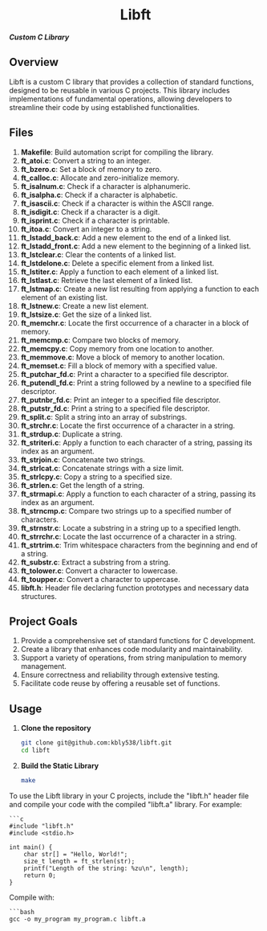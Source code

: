 <h1 align="center"> 
	Libft
</h1>
<p><i><b>Custom C Library</b></i></p>

## Overview

Libft is a custom C library that provides a collection of standard functions, designed to be reusable in various C projects. This library includes implementations of fundamental operations, allowing developers to streamline their code by using established functionalities.

## Files

1. **Makefile**: Build automation script for compiling the library.
2. **ft_atoi.c**: Convert a string to an integer.
3. **ft_bzero.c**: Set a block of memory to zero.
4. **ft_calloc.c**: Allocate and zero-initialize memory.
5. **ft_isalnum.c**: Check if a character is alphanumeric.
6. **ft_isalpha.c**: Check if a character is alphabetic.
7. **ft_isascii.c**: Check if a character is within the ASCII range.
8. **ft_isdigit.c**: Check if a character is a digit.
9. **ft_isprint.c**: Check if a character is printable.
10. **ft_itoa.c**: Convert an integer to a string.
11. **ft_lstadd_back.c**: Add a new element to the end of a linked list.
12. **ft_lstadd_front.c**: Add a new element to the beginning of a linked list.
13. **ft_lstclear.c**: Clear the contents of a linked list.
14. **ft_lstdelone.c**: Delete a specific element from a linked list.
15. **ft_lstiter.c**: Apply a function to each element of a linked list.
16. **ft_lstlast.c**: Retrieve the last element of a linked list.
17. **ft_lstmap.c**: Create a new list resulting from applying a function to each element of an existing list.
18. **ft_lstnew.c**: Create a new list element.
19. **ft_lstsize.c**: Get the size of a linked list.
20. **ft_memchr.c**: Locate the first occurrence of a character in a block of memory.
21. **ft_memcmp.c**: Compare two blocks of memory.
22. **ft_memcpy.c**: Copy memory from one location to another.
23. **ft_memmove.c**: Move a block of memory to another location.
24. **ft_memset.c**: Fill a block of memory with a specified value.
25. **ft_putchar_fd.c**: Print a character to a specified file descriptor.
26. **ft_putendl_fd.c**: Print a string followed by a newline to a specified file descriptor.
27. **ft_putnbr_fd.c**: Print an integer to a specified file descriptor.
28. **ft_putstr_fd.c**: Print a string to a specified file descriptor.
29. **ft_split.c**: Split a string into an array of substrings.
30. **ft_strchr.c**: Locate the first occurrence of a character in a string.
31. **ft_strdup.c**: Duplicate a string.
32. **ft_striteri.c**: Apply a function to each character of a string, passing its index as an argument.
33. **ft_strjoin.c**: Concatenate two strings.
34. **ft_strlcat.c**: Concatenate strings with a size limit.
35. **ft_strlcpy.c**: Copy a string to a specified size.
36. **ft_strlen.c**: Get the length of a string.
37. **ft_strmapi.c**: Apply a function to each character of a string, passing its index as an argument.
38. **ft_strncmp.c**: Compare two strings up to a specified number of characters.
39. **ft_strnstr.c**: Locate a substring in a string up to a specified length.
40. **ft_strrchr.c**: Locate the last occurrence of a character in a string.
41. **ft_strtrim.c**: Trim whitespace characters from the beginning and end of a string.
42. **ft_substr.c**: Extract a substring from a string.
43. **ft_tolower.c**: Convert a character to lowercase.
44. **ft_toupper.c**: Convert a character to uppercase.
45. **libft.h**: Header file declaring function prototypes and necessary data structures.

## Project Goals

1. Provide a comprehensive set of standard functions for C development.
2. Create a library that enhances code modularity and maintainability.
3. Support a variety of operations, from string manipulation to memory management.
4. Ensure correctness and reliability through extensive testing.
5. Facilitate code reuse by offering a reusable set of functions.

## Usage
1. **Clone the repository**
	```bash
	git clone git@github.com:kbly538/libft.git
	cd libft
2. **Build the Static Library**
	```bash
	make

To use the Libft library in your C projects, include the "libft.h" header file and compile your code with the compiled "libft.a" library. For example:

	```c
	#include "libft.h"
	#include <stdio.h>

	int main() {
		char str[] = "Hello, World!";
		size_t length = ft_strlen(str);
		printf("Length of the string: %zu\n", length);
		return 0;
	}

Compile with:

	```bash
	gcc -o my_program my_program.c libft.a

